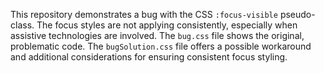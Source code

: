 This repository demonstrates a bug with the CSS `:focus-visible` pseudo-class.  The focus styles are not applying consistently, especially when assistive technologies are involved. The `bug.css` file shows the original, problematic code.  The `bugSolution.css` file offers a possible workaround and additional considerations for ensuring consistent focus styling.